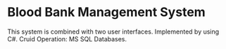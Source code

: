 # Blood Bank Management System
This system is combined with two user interfaces. Implemented by using C#. Cruid Operation: MS SQL Databases.
